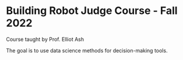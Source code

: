 # Building Robot Judge Course - Fall 2022

Course taught by Prof. Elliot Ash

The goal is to use data science methods for decision-making tools.
